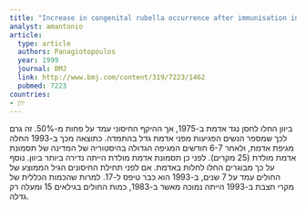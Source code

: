 ```yaml
---
title: "Increase in congenital rubella occurrence after immunisation in Greece: retrospective survey and systematic review"
analyst: amantonio
article:
  type: article
  authors: Panagiotopoulos
  year: 1999
  journal: BMJ
  link: http://www.bmj.com/content/319/7223/1462
  pubmed: 7223
countries:
- יוון
---
```


ביוון החלו לחסן נגד אדמת ב-1975, אך ההיקף החיסוני עמד על פחות מ-50%. זה גרם לכך שמספר הנשים הפגיעות מפני אדמת גדל בהתמדה. כתוצאה מכך ב-1993 החלה מגיפת אדמת, ולאחר 6-7 חודשים המגיפה הגדולה בהיסטוריה של המדינה של תסמונת אדמת מולדת (25 מקרים). לפני כן תסמונת אדמת מולדת הייתה נדירה ביותר ביוון.
נוסף על כך מבוגרים החלו לחלות באדמת. אם לפני תחילת החיסונים הגיל הממוצע של החולים עמד על 7 שנים, ב-1993 הוא כבר טיפס ל-17. למרות שהכמות הכללית של מקרי חצבת ב-1993 הייתה נמוכה מאשר ב-1983, כמות החולים בגילאים 15 ומעלה רק גדלה.
